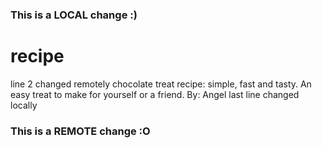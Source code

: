 ### This is a LOCAL change :)
# recipe
line 2 changed remotely
chocolate treat recipe: simple, fast and tasty. An easy treat to make for yourself or a friend. 
By: Angel 
last line changed locally
### This is a REMOTE change :O
